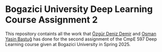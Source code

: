 # Bogazici University Deep Learning Course Assignment 2

This repository containts all the work that [Özgür Deniz Demir](https://github.com/odenizddd) and [Osman Yasin Baştuğ](https://github.com/yasinbastug) has done for the second assignment of the CmpE 597 Deep Learning course given at Bogazici University in Spring 2025.
